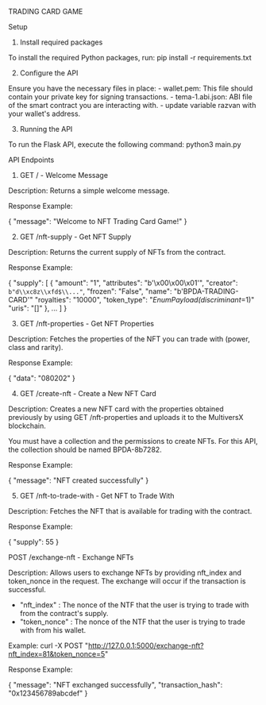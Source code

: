 TRADING CARD GAME

Setup

1. Install required packages

To install the required Python packages, run:
pip install -r requirements.txt

2. Configure the API

Ensure you have the necessary files in place:
    - wallet.pem: This file should contain your private key for signing transactions.
    - tema-1.abi.json: ABI file of the smart contract you are interacting with.
    - update variable razvan with your wallet's address.

3. Running the API

To run the Flask API, execute the following command:
python3 main.py


API Endpoints

1. GET / - Welcome Message

Description: Returns a simple welcome message.

Response Example:

{
  "message": "Welcome to NFT Trading Card Game!"
}

2. GET /nft-supply - Get NFT Supply

Description: Returns the current supply of NFTs from the contract.

Response Example:

{
  "supply": [
    {
      "amount": "1",
      "attributes": "b'\\x00\\x00\\x01'",
      "creator": `b"d\\xc8z\\xfd$\\..."`,
      "frozen": "False",
      "name": "b'BPDA-TRADING-CARD'"
      "royalties": "10000",
      "token_type": "_EnumPayload(_discriminant__=1)"
      "uris": "[]"
    },
    ...
  ]
}

3. GET /nft-properties - Get NFT Properties

Description: Fetches the properties of the NFT you can trade with (power, class and rarity).

Response Example:

{
  "data": "080202"
}

4. GET /create-nft - Create a New NFT Card

Description: Creates a new NFT card with the properties obtained previously by using GET /nft-properties and uploads it to the MultiversX blockchain.

You must have a collection and the permissions to create NFTs. For this API, the collection should be named BPDA-8b7282.

Response Example:

{
  "message": "NFT created successfully"
}

5. GET /nft-to-trade-with - Get NFT to Trade With

Description: Fetches the NFT that is available for trading with the contract.

Response Example:

{
  "supply": 55
}

POST /exchange-nft - Exchange NFTs

Description: Allows users to exchange NFTs by providing nft_index and token_nonce in the request. The exchange will occur if the transaction is successful. 
 - "nft_index" : The nonce of the NTF that the user is trying to trade with from the contract's supply.
 - "token_nonce" : The nonce of the NTF that the user is trying to trade with from his wallet.
 
Example: curl -X POST "http://127.0.0.1:5000/exchange-nft?nft_index=81&token_nonce=5"

Response Example:

{
  "message": "NFT exchanged successfully",
  "transaction_hash": "0x123456789abcdef"
}
